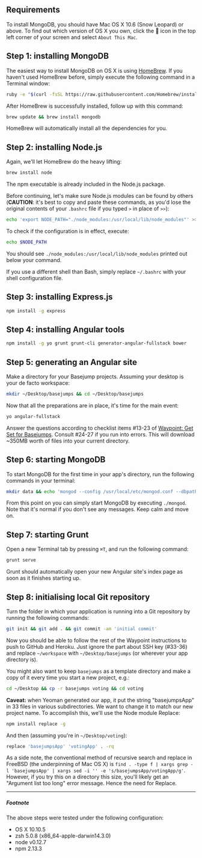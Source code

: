 ## Requirements
To install MongoDB, you should have Mac OS X 10.6 (Snow Leopard) or above. To find out which version of OS X you own, click the  icon in the top left corner of your screen and select `About This Mac`.

## Step 1: installing MongoDB
The easiest way to install MongoDB on OS X is using [HomeBrew](http://brew.sh/). If you haven't used HomeBrew before, simply execute the following command in a Terminal window:
```sh
ruby -e "$(curl -fsSL https://raw.githubusercontent.com/Homebrew/install/master/install)"
```
After HomeBrew is successfully installed, follow up with this command:
```sh
brew update && brew install mongodb
```
HomeBrew will automatically install all the dependencies for you.

## Step 2: installing Node.js
Again, we'll let HomeBrew do the heavy lifting:
```sh
brew install node
```
The npm executable is already included in the Node.js package.

Before continuing, let's make sure Node.js modules can be found by others (**CAUTION**: it's best to copy and paste these commands, as you'd lose the original contents of your `.bashrc` file if you typed `>` in place of `>>`):
```sh
echo 'export NODE_PATH="./node_modules:/usr/local/lib/node_modules"' >> ~/.bashrc && source ~/.bashrc
```
To check if the configuration is in effect, execute:
```sh
echo $NODE_PATH
```
You should see `./node_modules:/usr/local/lib/node_modules` printed out below your command.

If you use a different shell than Bash, simply replace `~/.bashrc` with your shell configuration file.

## Step 3: installing Express.js
```sh
npm install -g express
```

## Step 4: installing Angular tools
```sh
npm install -g yo grunt grunt-cli generator-angular-fullstack bower
```

## Step 5: generating an Angular site
Make a directory for your Basejump projects. Assuming your desktop is your de facto workspace:
```sh
mkdir ~/Desktop/basejumps && cd ~/Desktop/basejumps
```
Now that all the preparations are in place, it's time for the main event:
```sh
yo angular-fullstack
```
Answer the questions according to checklist items #13-23 of [Waypoint: Get Set for Basejumps](http://www.freecodecamp.com/challenges/waypoint-get-set-for-basejumps). Consult #24-27 if you run into errors. This will download ~350MB worth of files into your current directory.

## Step 6: starting MongoDB
To start MongoDB for the first time in your app's directory, run the following commands in your terminal: 
```sh
mkdir data && echo 'mongod --config /usr/local/etc/mongod.conf --dbpath=data --nojournal --rest "$@" --httpinterface' > mongod && chmod a+x mongod && ./mongod
```
From this point on you can simply start MongoDB by executing `./mongod`. Note that it's normal if you don't see any messages. Keep calm and move on.

## Step 7: starting Grunt
Open a new Terminal tab by pressing `⌘T`, and run the following command:
```sh
grunt serve
```
Grunt should automatically open your new Angular site's index page as soon as it finishes starting up.

## Step 8: initialising local Git repository
Turn the folder in which your application is running into a Git repository by running the following commands: 
```sh
git init && git add . && git commit -am 'initial commit'
```

Now you should be able to follow the rest of the Waypoint instructions to push to GitHub and Heroku. Just ignore the part about SSH key (#33-36) and replace `~/workspace` with `~/Desktop/basejumps` (or wherever your app directory is).

You might also want to keep `basejumps` as a template directory and make a copy of it every time you start a new project, e.g.:
```sh
cd ~/Desktop && cp -r basejumps voting && cd voting
```
**Caveat:** when Yeoman generated our app, it put the string "basejumpsApp" in 33 files in various subdirectories. We want to change it to match our new project name. To accomplish this, we'll use the Node module Replace:
```sh
npm install replace -g
```
And then (assuming you're in `~/Desktop/voting`):
```sh
replace 'basejumpsApp' 'votingApp' . -rq
```
As a side note, the conventional method of recursive search and replace in FreeBSD (the underpinning of Mac OS X) is `find . -type f | xargs grep -l 'basejumpsApp' | xargs sed -i '' -e 's/basejumpsApp/votingApp/g'`. However, if you try this on a directory this size, you'll likely get an "Argument list too long" error message. Hence the need for Replace.

***

##### Footnote
The above steps were tested under the following configuration:
* OS X 10.10.5
* zsh 5.0.8 (x86_64-apple-darwin14.3.0)
* node v0.12.7
* npm 2.13.3
